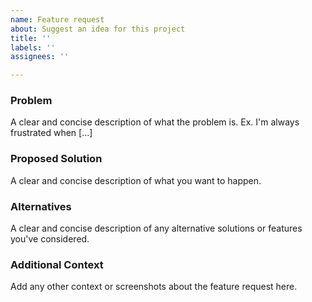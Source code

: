 ```yaml
---
name: Feature request
about: Suggest an idea for this project
title: ''
labels: ''
assignees: ''

---
```


### Problem
A clear and concise description of what the problem is. Ex. I'm always frustrated when [...]

### Proposed Solution
A clear and concise description of what you want to happen.

### Alternatives
A clear and concise description of any alternative solutions or features you've considered.

### Additional Context
Add any other context or screenshots about the feature request here.
